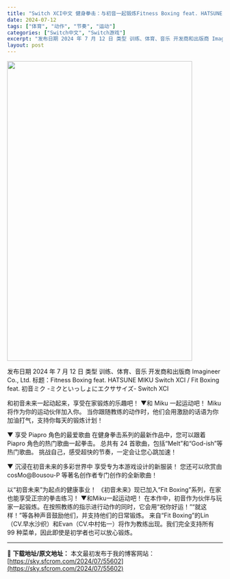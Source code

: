 ```yaml
---
title: "Switch XCI中文 健身拳击：与初音一起锻炼Fitness Boxing feat. HATSUNE MIKU 2.85G"
date: 2024-07-12
tags: ["体育", "动作", "节奏", "运动"]
categories: ["Switch中文", "Switch游戏"]
excerpt: "发布日期 2024 年 7 月 12 日 类型 训练、体育、音乐 开发商和出版商 Imagineer Co., Ltd. 标题：Fitness Boxing feat. HATSUNE MIKU Switch XCI / Fit Boxing feat. 初音ミク -ミクといっしょにエクササイズ- &hellip;"
layout: post
---
```


<img class="aligncenter size-full wp-image-55603" src="https://sky.sfcrom.com/wp-content/uploads/2024/07/2024071210443758.webp" alt="" width="432" height="700" />

发布日期 2024 年 7 月 12 日
类型 训练、体育、音乐
开发商和出版商 Imagineer Co., Ltd.
标题：Fitness Boxing feat. HATSUNE MIKU Switch XCI / Fit Boxing feat. 初音ミク -ミクといっしょにエクササイズ- Switch XCI

和初音未来一起动起来，享受在家锻炼的乐趣吧！
▼和 Miku 一起运动吧！
Miku 将作为你的运动伙伴加入你。
当你跟随教练的动作时，他们会用激励的话语为你加油打气，支持你每天的锻炼计划！

▼ 享受 Piapro 角色的最爱歌曲
在健身拳击系列的最新作品中，您可以跟着 Piapro 角色的热门歌曲一起拳击。
总共有 24 首歌曲，包括“Melt”和“God-ish”等热门歌曲。
挑战自己，感受超快的节奏，一定会让您心跳加速！

▼ 沉浸在初音未来的多彩世界中
享受专为本游戏设计的新服装！ 您还可以欣赏由 cosMo@Bousou-P 等著名创作者专门创作的全新歌曲！

以“初音未来”为起点的健康事业！
《初音未来》现已加入“Fit Boxing”系列，在家也能享受正宗的拳击练习！
▼和Miku一起运动吧！
在本作中，初音作为伙伴与玩家一起锻炼。在按照教练的指示进行动作的同时，它会用“祝你好运！”“就这样！”等各种声音鼓励他们，并支持他们的日常锻炼。
来自“Fit Boxing”的Lin（CV.早水沙织）和Evan（CV.中村佑一）将作为教练出现。我们完全支持所有 99 种菜单，因此即使是初学者也可以放心锻炼。

---
📖 **下载地址/原文地址：** 本文最初发布于我的博客网站：[https://sky.sfcrom.com/2024/07/55602](https://sky.sfcrom.com/2024/07/55602)

